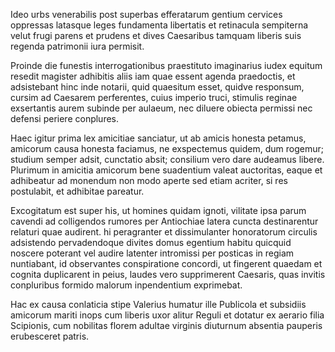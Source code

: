 Ideo urbs venerabilis post superbas efferatarum gentium cervices oppressas latasque leges fundamenta libertatis et retinacula sempiterna velut frugi parens et prudens et dives Caesaribus tamquam liberis suis regenda patrimonii iura permisit.

Proinde die funestis interrogationibus praestituto imaginarius iudex equitum resedit magister adhibitis aliis iam quae essent agenda praedoctis, et adsistebant hinc inde notarii, quid quaesitum esset, quidve responsum, cursim ad Caesarem perferentes, cuius imperio truci, stimulis reginae exsertantis aurem subinde per aulaeum, nec diluere obiecta permissi nec defensi periere conplures.

Haec igitur prima lex amicitiae sanciatur, ut ab amicis honesta petamus, amicorum causa honesta faciamus, ne exspectemus quidem, dum rogemur; studium semper adsit, cunctatio absit; consilium vero dare audeamus libere. Plurimum in amicitia amicorum bene suadentium valeat auctoritas, eaque et adhibeatur ad monendum non modo aperte sed etiam acriter, si res postulabit, et adhibitae pareatur.

Excogitatum est super his, ut homines quidam ignoti, vilitate ipsa parum cavendi ad colligendos rumores per Antiochiae latera cuncta destinarentur relaturi quae audirent. hi peragranter et dissimulanter honoratorum circulis adsistendo pervadendoque divites domus egentium habitu quicquid noscere poterant vel audire latenter intromissi per posticas in regiam nuntiabant, id observantes conspiratione concordi, ut fingerent quaedam et cognita duplicarent in peius, laudes vero supprimerent Caesaris, quas invitis conpluribus formido malorum inpendentium exprimebat.

Hac ex causa conlaticia stipe Valerius humatur ille Publicola et subsidiis amicorum mariti inops cum liberis uxor alitur Reguli et dotatur ex aerario filia Scipionis, cum nobilitas florem adultae virginis diuturnum absentia pauperis erubesceret patris.
